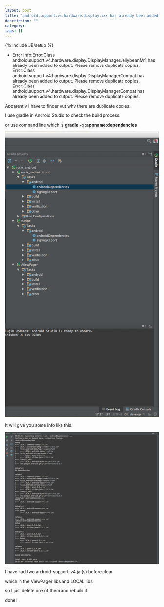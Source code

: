 ```yaml
---
layout: post
title: "android.support.v4.hardware.display.xxx has already been added to output"
description: ""
category: 
tags: []
---
```

{% include JB/setup %}


-  Error Info:Error:Class android.support.v4.hardware.display.DisplayManagerJellybeanMr1 has already been added to output. Please remove duplicate copies.
Error:Class android.support.v4.hardware.display.DisplayManagerCompat has already been added to output. Please remove duplicate copies.
Error:Class android.support.v4.hardware.display.DisplayManagerCompat has already been added to output. Please remove duplicate copies.

Apparently I have to finger out why there are duplicate copies.

I use gradle in Android Studio to check the build process.

or use comnand line which is **gradle -q :appname:dependencies**

![](/assets/Gradle.jpeg)


It will give you some info like this.


![](/assets/GradleInfo.jpeg)

I have had two android-support-v4.jar(s) before clear

which in the ViewPager libs and LOCAL libs

so I just delete one of them and rebuild it.

done!
